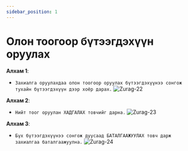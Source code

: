 ```yaml
---
sidebar_position: 1
---
```


# Олон тоогоор бүтээгдэхүүн оруулах

**Алхам 1**: 

- `Захиалга оруулахдаа олон тоогоор оруулах бүтээгдэхүүнээ сонгож тухайн бүтээгдэхүүн дээр хоёр дарах.`
![Zurag-22](/img/images/zurag-22.png)

**Алхам 2**: 

- `Нийт тоог оруулан ХАДГАЛАХ товчийг дарна.`
![Zurag-23](/img/images/zurag-23.png)

**Алхам 3**: 

- `Бүх бүтээгдэхүүнээ сонгож дуусаад БАТАЛГААЖУУЛАХ товч дарж захиалгаа баталгаажуулна.`
![Zurag-24](/img/images/zurag-24.png)